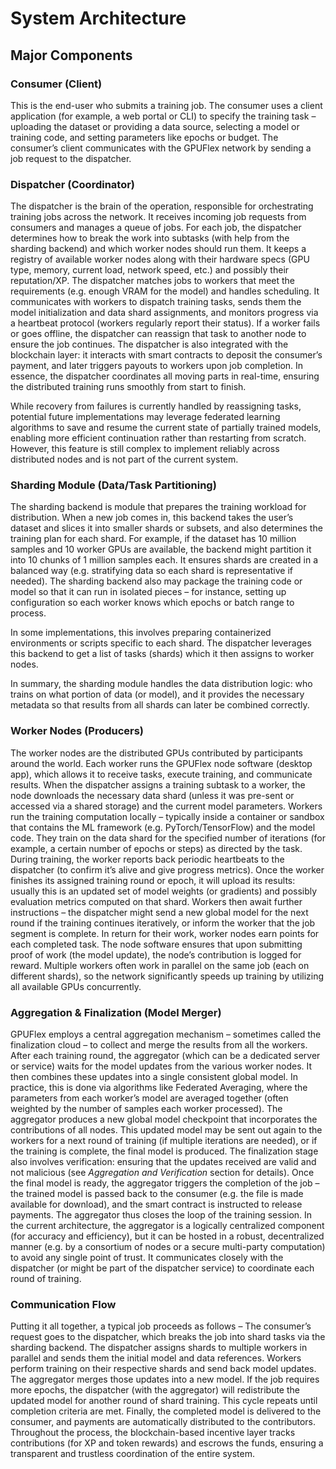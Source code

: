 # System Architecture

## Major Components

### Consumer (Client)

This is the end-user who submits a training job. The consumer uses a client application (for example, a web portal or CLI) to specify the training task – uploading the dataset or providing a data source, selecting a model or training code, and setting parameters like epochs or budget. The consumer’s client communicates with the GPUFlex network by sending a job request to the dispatcher.&#x20;

### Dispatcher (Coordinator)

The dispatcher is the brain of the operation, responsible for orchestrating training jobs across the network. It receives incoming job requests from consumers and manages a queue of jobs. For each job, the dispatcher determines how to break the work into subtasks (with help from the sharding backend) and which worker nodes should run them. It keeps a registry of available worker nodes along with their hardware specs (GPU type, memory, current load, network speed, etc.) and possibly their reputation/XP. The dispatcher matches jobs to workers that meet the requirements (e.g. enough VRAM for the model) and handles scheduling. It communicates with workers to dispatch training tasks, sends them the model initialization and data shard assignments, and monitors progress via a heartbeat protocol (workers regularly report their status). If a worker fails or goes offline, the dispatcher can reassign that task to another node to ensure the job continues. The dispatcher is also integrated with the blockchain layer: it interacts with smart contracts to deposit the consumer’s payment, and later triggers payouts to workers upon job completion. In essence, the dispatcher coordinates all moving parts in real-time, ensuring the distributed training runs smoothly from start to finish.

While recovery from failures is currently handled by reassigning tasks, potential future implementations may leverage federated learning algorithms to save and resume the current state of partially trained models, enabling more efficient continuation rather than restarting from scratch. However, this feature is still complex to implement reliably across distributed nodes and is not part of the current system.

### Sharding Module (Data/Task Partitioning)

The sharding backend is module that prepares the training workload for distribution. When a new job comes in, this backend takes the user’s dataset and slices it into smaller shards or subsets, and also determines the training plan for each shard. For example, if the dataset has 10 million samples and 10 worker GPUs are available, the backend might partition it into 10 chunks of 1 million samples each. It ensures shards are created in a balanced way (e.g. stratifying data so each shard is representative if needed). The sharding backend also may package the training code or model so that it can run in isolated pieces – for instance, setting up configuration so each worker knows which epochs or batch range to process.&#x20;

In some implementations, this involves preparing containerized environments or scripts specific to each shard. The dispatcher leverages this backend to get a list of tasks (shards) which it then assigns to worker nodes.&#x20;

In summary, the sharding module handles the data distribution logic: who trains on what portion of data (or model), and it provides the necessary metadata so that results from all shards can later be combined correctly.

### Worker Nodes (Producers)

The worker nodes are the distributed GPUs contributed by participants around the world. Each worker runs the GPUFlex node software (desktop app), which allows it to receive tasks, execute training, and communicate results. When the dispatcher assigns a training subtask to a worker, the node downloads the necessary data shard (unless it was pre-sent or accessed via a shared storage) and the current model parameters. Workers run the training computation locally – typically inside a container or sandbox that contains the ML framework (e.g. PyTorch/TensorFlow) and the model code. They train on the data shard for the specified number of iterations (for example, a certain number of epochs or steps) as directed by the task. During training, the worker reports back periodic heartbeats to the dispatcher (to confirm it’s alive and give progress metrics). Once the worker finishes its assigned training round or epoch, it will upload its results: usually this is an updated set of model weights (or gradients) and possibly evaluation metrics computed on that shard. Workers then await further instructions – the dispatcher might send a new global model for the next round if the training continues iteratively, or inform the worker that the job segment is complete. In return for their work, worker nodes earn points for each completed task. The node software ensures that upon submitting proof of work (the model update), the node’s contribution is logged for reward. Multiple workers often work in parallel on the same job (each on different shards), so the network significantly speeds up training by utilizing all available GPUs concurrently.

### Aggregation & Finalization (Model Merger)

&#x20;GPUFlex employs a central aggregation mechanism – sometimes called the finalization cloud – to collect and merge the results from all the workers. After each training round, the aggregator (which can be a dedicated server or service) waits for the model updates from the various worker nodes. It then combines these updates into a single consistent global model. In practice, this is done via algorithms like Federated Averaging, where the parameters from each worker’s model are averaged together (often weighted by the number of samples each worker processed). The aggregator produces a new global model checkpoint that incorporates the contributions of all nodes. This updated model may be sent out again to the workers for a next round of training (if multiple iterations are needed), or if the training is complete, the final model is produced. The finalization stage also involves verification: ensuring that the updates received are valid and not malicious (see _Aggregation and Verification_ section for details). Once the final model is ready, the aggregator triggers the completion of the job – the trained model is passed back to the consumer (e.g. the file is made available for download), and the smart contract is instructed to release payments. The aggregator thus closes the loop of the training session. In the current architecture, the aggregator is a logically centralized component (for accuracy and efficiency), but it can be hosted in a robust, decentralized manner (e.g. by a consortium of nodes or a secure multi-party computation) to avoid any single point of trust. It communicates closely with the dispatcher (or might be part of the dispatcher service) to coordinate each round of training.

### Communication Flow

Putting it all together, a typical job proceeds as follows – The consumer’s request goes to the dispatcher, which breaks the job into shard tasks via the sharding backend. The dispatcher assigns shards to multiple workers in parallel and sends them the initial model and data references. Workers perform training on their respective shards and send back model updates. The aggregator merges those updates into a new model. If the job requires more epochs, the dispatcher (with the aggregator) will redistribute the updated model for another round of shard training. This cycle repeats until completion criteria are met. Finally, the completed model is delivered to the consumer, and payments are automatically distributed to the contributors. Throughout the process, the blockchain-based incentive layer tracks contributions (for XP and token rewards) and escrows the funds, ensuring a transparent and trustless coordination of the entire system.
